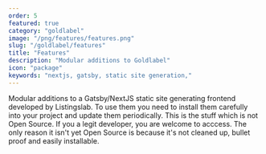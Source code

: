 ```yaml
---
order: 5
featured: true
category: "goldlabel"
image: "/png/features/features.png"
slug: "/goldlabel/features"
title: "Features"
description: "Modular additions to Goldlabel"
icon: "package"
keywords: "nextjs, gatsby, static site generation,"
---
```

Modular additions to a Gatsby/NextJS static site generating frontend developed by Listingslab. To use them you need to install them carefully into your project and update them periodically. This is the stuff which is not Open Source. If you a legit developer, you are welcome to acccess. The only reason it isn't yet Open Source is because it's not cleaned up, bullet proof and easily installable.